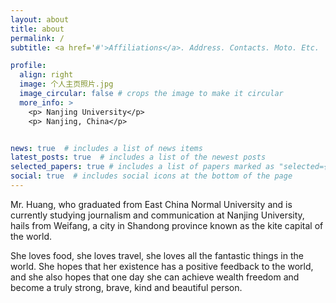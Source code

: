 ```yaml
---
layout: about
title: about
permalink: /
subtitle: <a href='#'>Affiliations</a>. Address. Contacts. Moto. Etc.

profile:
  align: right
  image: 个人主页照片.jpg
  image_circular: false # crops the image to make it circular
  more_info: >
    <p> Nanjing University</p>
    <p> Nanjing, China</p>


news: true  # includes a list of news items
latest_posts: true  # includes a list of the newest posts
selected_papers: true # includes a list of papers marked as "selected={true}"
social: true  # includes social icons at the bottom of the page
---
```


Mr. Huang, who graduated from East China Normal University and is currently studying journalism and communication at Nanjing University, hails from Weifang, a city in Shandong province known as the kite capital of the world.

She loves food, she loves travel, she loves all the fantastic things in the world. She hopes that her existence has a positive feedback to the world, and she also hopes that one day she can achieve wealth freedom and become a truly strong, brave, kind and beautiful person.
